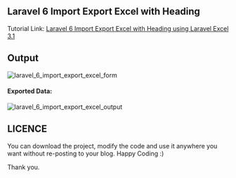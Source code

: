 ## Laravel 6 Import Export Excel with Heading
Tutorial Link: [Laravel 6 Import Export Excel with Heading using Laravel Excel 3.1](https://www.mynotepaper.com/laravel-6-import-export-excel-with-heading-using-laravel-excel-31.html)

## Output
![laravel_6_import_export_excel_form](https://user-images.githubusercontent.com/13184472/64327651-e6ecfb00-cfed-11e9-8a19-085279aa7aa3.png)

#### Exported Data:
![laravel_6_import_export_excel_output](https://user-images.githubusercontent.com/13184472/64327659-e94f5500-cfed-11e9-85c0-1c37e07eef72.png)


## LICENCE
You can download the project, modify the code and use it anywhere you want without re-posting to your blog. Happy Coding :)

Thank you.
